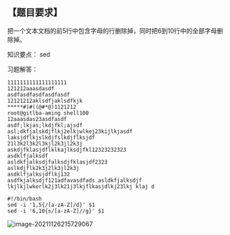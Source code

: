## 【题目要求】

把一个文本文档的前5行中包含字母的行删除掉，同时把6到10行中的全部字母删除掉。

知识要点： sed

习题解答：

```
1111111111111111111
121212aaasdasdf
asdfasdfasdfasdfasdf
12121212aklsdfjaklsdfkjk
*****#)#((@#*@)1121212
root@gitlba-aming shell100
12aaasdas23asdfasdf
asdf;lkjas;lkdjfkl;ajsdf
asl;dkfjalskdjflkj2elkjwlkej23kijlkjasdf
laksjdflkjslkdjfslkdjflksjdf
21l3k2l3k2l3kjl2k3jl2k3j
askdjfklasjdflklkajlksdjfkl12323232323
asdklfjalksdf
asldkfjalksdjfalksdjfklasjdf2323
aslkdjflk2k3j2lk3jl2k3j
asdklfjalksjdflkj132
asdfkjalksdjf121adfavasdfads asldkfjalksdjf
lkjlkjlwkerlk2j3lk21j3lkjflkasjdlkj23lkj klaj d

```



```
#!/bin/bash 
sed -i '1,5{/[a-zA-Z]/d}' $1
sed -i '6,10{s/[a-zA-Z]//g}' $1
```

![image-20211126215729067](/root/MY/NOTE/images/image-20211126215729067.png)